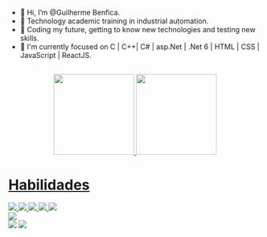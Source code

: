 - 👋 Hi, I’m @Guilherme Benfica.
-  🦾 Technology academic training in industrial automation.
- 👀 Coding my future, getting to know new technologies and testing new skills.
- 🌱  I'm currently focused on C | C++| C# | asp.Net | .Net 6 | HTML | CSS | JavaScript | ReactJS.

##






<div align="center">
  <a href="https://github.com/Guilherme-Benfica">
  <img height="160em" src="https://github-readme-stats.vercel.app/api?username=Guilherme-Benfica&show_icons=true&theme=radical&include_all_commits=true&count_private=true"/>
  <img height="160em" src="https://github-readme-stats.vercel.app/api/top-langs/?username=Guilherme-Benfica&layout=compact&langs_count=7&theme=radical"/>
</div>
   

##


   <footer>
                <div class="competencias">
                    <h1>Habilidades</h1>
                    <div class="icones">
                        <img src="https://img.icons8.com/color/344/html-5--v1.png">
                        <img src="https://img.icons8.com/color/344/css3.png">
                        <img src="https://img.icons8.com/color/344/flutter.png">
                        <img src="https://img.icons8.com/color/344/angularjs.png">
                        <img src="https://upload.wikimedia.org/wikipedia/commons/thumb/e/ee/.NET_Core_Logo.svg/1200px-.NET_Core_Logo.svg.png">
                        <div class="sql">
                            <img src="https://i.pinimg.com/originals/32/a0/3a/32a03aee0c76419ec5bde950a62883bc.png">
                        </div>
                    </div>
                </div>
            </footer>

<div>
   <a href = "mailto:guilhermee.benfica@gmail.com"><img src="https://img.shields.io/badge/Gmail-D14836?style=for-the-badge&logo=gmail&logoColor=white" target="_blank"></a>
  <a href="https://www.linkedin.com/in/guilherme-benfica" target="_blank"><img src="https://img.shields.io/badge/-LinkedIn-%230077B5?style=for-the-badge&logo=linkedin&logoColor=white" target="_blank"></a> 
  
</div>
   
  
